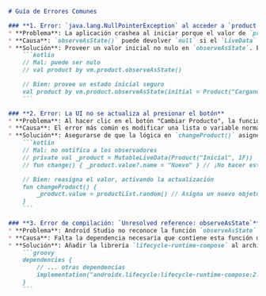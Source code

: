 ```markdown
# Guía de Errores Comunes

### **1. Error: `java.lang.NullPointerException` al acceder a `product.name`**
* **Problema**: La aplicación crashea al iniciar porque el valor de `product.observeAsState()` es `null` inicialmente, antes de que `LiveData` emita su primer valor.
* **Causa**: `observeAsState()` puede devolver `null` si el `LiveData` aún no tiene un valor. Al intentar acceder a `product.name`, se produce un `NullPointerException`.
* **Solución**: Proveer un valor inicial no nulo en `observeAsState`. Esto garantiza que la variable `product` siempre tenga un objeto con el que trabajar, incluso antes de que el ViewModel cargue el estado real.
    ```kotlin
    // Mal: puede ser nulo
    // val product by vm.product.observeAsState()

    // Bien: provee un estado inicial seguro
    val product by vm.product.observeAsState(initial = Product("Cargando...", 0.0))
    ```

### **2. Error: La UI no se actualiza al presionar el botón**
* **Problema**: Al hacer clic en el botón "Cambiar Producto", la función `changeProduct()` se ejecuta, pero nada cambia en la pantalla.
* **Causa**: El error más común es modificar una lista o variable normal dentro del ViewModel en lugar de actualizar el `.value` del `MutableLiveData`. `LiveData` solo notifica a los observadores cuando su valor (`.value`) es reasignado.
* **Solución**: Asegurarse de que la lógica en `changeProduct()` asigne un nuevo objeto a la propiedad `.value` del `MutableLiveData`.
    ```kotlin
    // Mal: no notifica a los observadores
    // private val _product = MutableLiveData(Product("Inicial", 1F))
    // fun change() { _product.value?.name = "Nuevo" } // ¡No hacer esto!

    // Bien: reasigna el valor, activando la actualización
    fun changeProduct() {
        _product.value = productList.random() // Asigna un nuevo objeto Product
    }
    ```

### **3. Error de compilación: `Unresolved reference: observeAsState`**
* **Problema**: Android Studio no reconoce la función `observeAsState` y marca un error en el código.
* **Causa**: Falta la dependencia necesaria que contiene esta función de extensión para integrar `LiveData` con el estado de Compose.
* **Solución**: Añadir la librería `lifecycle-runtime-compose` al archivo `app/build.gradle.kts` y sincronizar el proyecto.
    ```groovy
    dependencies {
        // ... otras dependencias
        implementation("androidx.lifecycle:lifecycle-runtime-compose:2.7.0") // [cite: 83]
    }
    ```